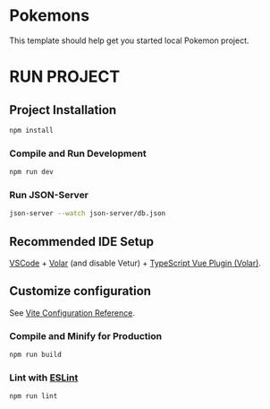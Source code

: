 # Pokemons

This template should help get you started local Pokemon project.

# RUN PROJECT

## Project Installation

```sh
npm install
```

### Compile and Run Development

```sh
npm run dev
```

### Run JSON-Server

```sh
json-server --watch json-server/db.json
```





## Recommended IDE Setup

[VSCode](https://code.visualstudio.com/) + [Volar](https://marketplace.visualstudio.com/items?itemName=Vue.volar) (and disable Vetur) + [TypeScript Vue Plugin (Volar)](https://marketplace.visualstudio.com/items?itemName=Vue.vscode-typescript-vue-plugin).

## Customize configuration

See [Vite Configuration Reference](https://vitejs.dev/config/).

### Compile and Minify for Production

```sh
npm run build
```

### Lint with [ESLint](https://eslint.org/)

```sh
npm run lint
```
